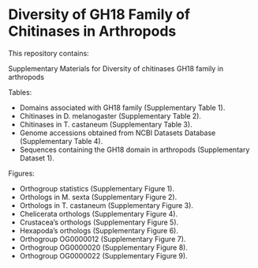 # Diversity of GH18 Family of Chitinases in Arthropods

This repository contains:

Supplementary Materials for Diversity of chitinases GH18 family in arthropods

Tables:
- Domains associated with GH18 family (Supplementary Table 1).
- Chitinases in D. melanogaster (Supplementary Table 2).
- Chitinases in T. castaneum (Supplementary Table 3).
- Genome accessions obtained from NCBI Datasets Database (Supplementary Table 4).
- Sequences containing the GH18 domain in arthropods (Supplementary Dataset 1).

Figures:
- Orthogroup statistics (Supplementary Figure 1).
- Orthologs in M. sexta (Supplementary Figure 2).
- Orthologs in T. castaneum (Supplementary Figure 3).
- Chelicerata orthologs (Supplementary Figure 4).
- Crustacea’s orthologs (Supplementary Figure 5).
- Hexapoda’s orthologs (Supplementary Figure 6).
- Orthogroup OG0000012 (Supplementary Figure 7).
- Orthogroup OG0000020 (Supplementary Figure 8).
- Orthogroup OG0000022 (Supplementary Figure 9).
 
